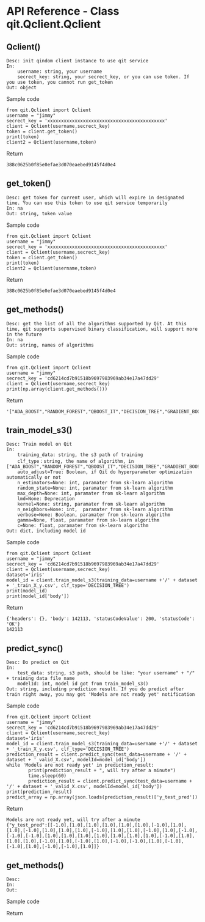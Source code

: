 # API Reference - Class qit.Qclient.Qclient 

## Qclient()

    Desc: init qindom client instance to use qit service
    In: 
        username: string, your username
        secrect_key: string, your secrect_key, or you can use token. If you use token, you cannot run get_token
    Out: object
    
<p>Sample code

    from qit.Qclient import Qclient
    username = "jimmy"
    secrect_key = 'xxxxxxxxxxxxxxxxxxxxxxxxxxxxxxxxxxxxxxxxxxx'
    client = Qclient(username,secrect_key)
    token = client.get_token()
    print(token)
    client2 = Qclient(username,token)

<p>Return
    
    388c0625b0f85e0efae3d070eaebed9145f4d0e4
    
## get_token()

    Desc: get token for current user, which will expire in designated time. You can use this token to use qit service temporarily
    In: na
    Out: string, token value
    
<p>Sample code

    from qit.Qclient import Qclient
    username = "jimmy"
    secrect_key = 'xxxxxxxxxxxxxxxxxxxxxxxxxxxxxxxxxxxxxxxxxxx'
    client = Qclient(username,secrect_key)
    token = client.get_token()
    print(token)
    client2 = Qclient(username,token)

<p>Return
    
    388c0625b0f85e0efae3d070eaebed9145f4d0e4

## get_methods()
    
    Desc: get the list of all the algorithms supported by Qit. At this time, qit supports supervised binary classification, will support more in the future
    In: na
    Out: string, names of algorithms
    
<p>Sample code
    
    from qit.Qclient import Qclient
    username = "jimmy"
    secrect_key = 'cd6214cd7b91518b9697983969ab34e17a47dd29'
    client = Qclient(username,secrect_key)
    print(np.array(client.get_methods()))


<p>Return

    '["ADA_BOOST","RANDOM_FOREST","QBOOST_IT","DECISION_TREE","GRADIENT_BOOST","K_NEIGHBORS","LOGIC_REGRESSION","XGBOOST","LIGHTGBM","INFINITY"]'
    
## train_model_s3()

    Desc: Train model on Qit
    In:
        training_data: string, the s3 path of training
        clf_type：string, the name of algorithm, in ["ADA_BOOST","RANDOM_FOREST","QBOOST_IT","DECISION_TREE","GRADIENT_BOOST","K_NEIGHBORS","LOGIC_REGRESSION","XGBOOST","LIGHTGBM","INFINITY"]
        auto_adjust=True: Boolean, if Qit do hyperparameter optimization automatically or not
        n_estimators=None: int, paramater from sk-learn algorithm
        random_state=None: int, paramater from sk-learn algorithm
        max_depth=None: int, paramater from sk-learn algorithm
        lmd=None: Deprecation
        kernel=None: string, paramater from sk-learn algorithm
        n_neighbors=None: int,  paramater from sk-learn algorithm
        verbose=None: Boolean, paramater from sk-learn algorithm
        gamma=None, float, paramater from sk-learn algorithm
        c=None: float, paramater from sk-learn algorithm
    Out: dict, including model id
    
 <p>Sample code
    
    from qit.Qclient import Qclient
    username = "jimmy"
    secrect_key = 'cd6214cd7b91518b9697983969ab34e17a47dd29'
    client = Qclient(username,secrect_key)
    dataset='iris'
    model_id = client.train_model_s3(training_data=username +'/' + dataset + '_train_X_y.csv', clf_type='DECISION_TREE')
    print(model_id)
    print(model_id['body'])
    
<p>Return
    
    {'headers': {}, 'body': 142113, 'statusCodeValue': 200, 'statusCode': 'OK'}
    142113
    
## predict_sync()

    Desc: Do predict on Qit
    In:
        test_data: string, s3 path, should be like: "your username" + "/" + training data file name
        modelId: int, model id got from train_model_s3()
    Out: string, including prediction result. If you do predict after train right away, you may get 'Models are not ready yet' notification
        
<p>Sample code

    from qit.Qclient import Qclient
    username = "jimmy"
    secrect_key = 'cd6214cd7b91518b9697983969ab34e17a47dd29'
    client = Qclient(username,secrect_key)
    dataset='iris'
    model_id = client.train_model_s3(training_data=username +'/' + dataset + '_train_X_y.csv', clf_type='DECISION_TREE')
    prediction_result = client.predict_sync(test_data=username + '/' + dataset + '_valid_X.csv', modelId=model_id['body'])
    while 'Models are not ready yet' in prediction_result:
            print(prediction_result + ", will try after a minute")
            time.sleep(60)
            prediction_result = client.predict_sync(test_data=username + '/' + dataset + '_valid_X.csv', modelId=model_id['body'])
    print(prediction_result)
    predict_array = np.array(json.loads(prediction_result)['y_test_pred'])
    
<p>Return
    
    Models are not ready yet, will try after a minute
    {"y_test_pred":[[-1.0],[1.0],[1.0],[1.0],[1.0],[1.0],[-1.0],[1.0],[1.0],[-1.0],[1.0],[1.0],[1.0],[-1.0],[1.0],[1.0],[-1.0],[1.0],[-1.0],[-1.0],[-1.0],[1.0],[1.0],[1.0],[1.0],[1.0],[1.0],[1.0],[-1.0],[1.0],[1.0],[1.0],[-1.0],[1.0],[-1.0],[1.0],[-1.0],[-1.0],[1.0],[-1.0],[-1.0],[1.0],[-1.0],[-1.0],[1.0]]}
    

## get_methods()
    Desc: 
    In:
    Out:
<p>Sample code

<p>Return
